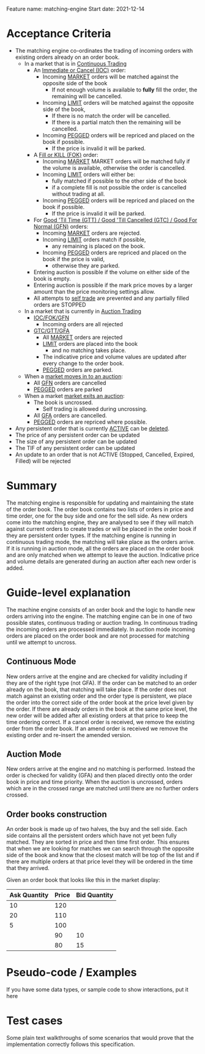 Feature name: matching-engine
Start date: 2021-12-14

# Acceptance Criteria
 * The matching engine co-ordinates the trading of incoming orders with existing orders already on an order book.
   * In a market that is in [Continuous Trading](./0001-MKTF-market-framework.md#trading-mode---continuous-trading) 
     * An [Immediate or Cancel (IOC)](./0014-ORDT-order-types.md#time-in-force---validity) order:
       * Incoming [MARKET](./0014-ORDT-order_types.md#order-pricing-methods) orders will be matched against the opposite side of the book
         * If not enough volume is available to **fully** fill the order, the remaining will be cancelled.
       * Incoming [LIMIT](./0014-ORDT-order_types.md#order-pricing-methods) orders will be matched against the opposite side of the book,
         * If there is no match the order will be cancelled.
         * If there is a partial match then the remaining will be cancelled.
       * Incoming [PEGGED](./0014-ORDT-order_types.md#order-pricing-methods) orders will be repriced and placed on the book if possible.
         * If the price is invalid it will be parked.
     * A [Fill or KILL (FOK)](./0014-ORDT-order-types.md#time-in-force---validity) order:
       * Incoming [MARKET](./0014-ORDT-order_types.md#order-pricing-methods) MARKET orders will be matched fully if the volume is available, otherwise the order is cancelled.
       * Incoming [LIMIT](./0014-ORDT-order_types.md#order-pricing-methods) orders will either be:
         * fully matched if possible to the other side of the book
         * if a complete fill is not possible the order is cancelled without trading at all.
       * Incoming [PEGGED](./0014-ORDT-order_types.md#order-pricing-methods) orders will be repriced and placed on the book if possible.
         * If the price is invalid it will be parked.
     * For [Good 'Til Time (GTT) / Good 'Till Cancelled (GTC) / Good For Normal (GFN)](./0014-ORDT-order-types.md#time-in-force---validity) orders:
       * Incoming [MARKET](./0014-ORDT-order_types.md#order-pricing-methods) orders are rejected.
       * Incoming [LIMIT](./0014-ORDT-order_types.md#order-pricing-methods) orders match if possible,
         * any remaining is placed on the book.
       * Incoming [PEGGED](./0014-ORDT-order_types.md#order-pricing-methods) orders are repriced and placed on the book if the price is valid,
         * otherwise they are parked.
     * Entering auction is possible if the volume on either side of the book is empty.
     * Entering auction is possible if the mark price moves by a larger amount than the price monitoring settings allow.
     * All attempts to [self trade](./0024-OSTA-order_status.md#wash-trading) are prevented and any partially filled orders are STOPPED
   * In a market that is currently in [Auction Trading](./0026-AUCT-auctions.md)
     * [IOC/FOK/GFN](./0014-ORDT-order-types.md#time-in-force---validity)  
       * Incoming orders are all rejected
     * [GTC/GTT/GFA](./0014-ORDT-order-types.md#time-in-force---validity)
       * All [MARKET](./0014-ORDT-order_types.md#order-pricing-methods)  orders are rejected
       * [LIMIT](./0014-ORDT-order_types.md#order-pricing-methods) orders are placed into the book
         * and no matching takes place.
       * The indicative price and volume values are updated after every change to the order book.
       * [PEGGED](./0014-ORDT-order_types.md#order-pricing-methods) orders are parked.
   * When a [market moves in to an auction](./0026-auctions.md#upon-entering-auction-mode):
     * All [GFN](./0014-ORDT-order-types.md#time-in-force---validity) orders are cancelled
     * [PEGGED](./0014-ORDT-order_types.md#order-pricing-methods) orders are parked
   * When a market [market exits an auction](./0026-auctions.md#upon-exiting-auction-mode):
     * The book is uncrossed.
       * Self trading is allowed during uncrossing.
     * All [GFA](./0014-ORDT-order-types.md#time-in-force---validity) orders are cancelled.
     * [PEGGED](./0014-ORDT-order_types.md#order-pricing-methods) orders are repriced where possible.
  * Any persistent order that is currently [ACTIVE](./0024-order-status.md) can be [deleted](./0033-CANC-cancel-orders.md).
  * The price of any persistent order can be updated
  * The size of any persistent order can be updated
  * The TIF of any persistent order can be updated
  * An update to an order that is not ACTIVE (Stopped, Cancelled, Expired, Filled) will be rejected

# Summary
The matching engine is responsible for updating and maintaining the state of the order book. The order book contains two lists of orders in price and time order, one for the buy side and one for the sell side. As new orders come into the matching engine, they are analysed to see if they will match against current orders to create trades or will be placed in the order book if they are persistent order types. If the matching engine is running in continuous trading mode, the matching will take place as the orders arrive. If it is running in auction mode, all the orders are placed on the order book and are only matched when we attempt to leave the auction. Indicative price and volume details are generated during an auction after each new order is added.

# Guide-level explanation
The machine engine consists of an order book and the logic to handle new orders arriving into the engine. The matching engine can be in one of two possible states, continuous trading or auction trading. In continuous trading the incoming orders are processed immediately. In auction mode incoming orders are placed on the order book and are not processed for matching until we attempt to uncross. 

## Continuous Mode
New orders arrive at the engine and are checked for validity including if they are of the right type (not GFA). If the order can be matched to an order already on the book, that matching will take place. If the order does not match against an existing order and the order type is persistent, we place the order into the correct side of the order book at the price level given by the order. If there are already orders in the book at the same price level, the new order will be added after all existing orders at that price to keep the time ordering correct. If a cancel order is received, we remove the existing order from the order book. If an amend order is received we remove the existing order and re-insert the amended version.

## Auction Mode
New orders arrive at the engine and no matching is performed. Instead the order is checked for validity (GFA) and then placed directly onto the order book in price and time priority. When the auction is uncrossed, orders which are in the crossed range are matched until there are no further orders crossed.

## Order books construction

An order book is made up of two halves, the buy and the sell side. Each side contains all the persistent orders which have not yet been fully matched. They are sorted in price and then time first order. This ensures that when we are looking for matches we can search through the opposite side of the book and know that the closest match will be top of the list and if there are multiple orders at that price level they will be ordered in the time that they arrived.

Given an order book that looks like this in the market display:

| Ask Quantity | Price | Bid Quantity |
|--------------|-------|--------------|
| 10 | 120 | |
| 20 | 110 | |
| 5  | 100 | |
| | 90 | 10 |
| | 80 | 15 |



# Pseudo-code / Examples
If you have some data types, or sample code to show interactions, put it here

# Test cases
Some plain text walkthroughs of some scenarios that would prove that the implementation correctly follows this specification.
